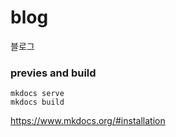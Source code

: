 # blog
블로그


### previes and build
```
mkdocs serve
mkdocs build
```
https://www.mkdocs.org/#installation
